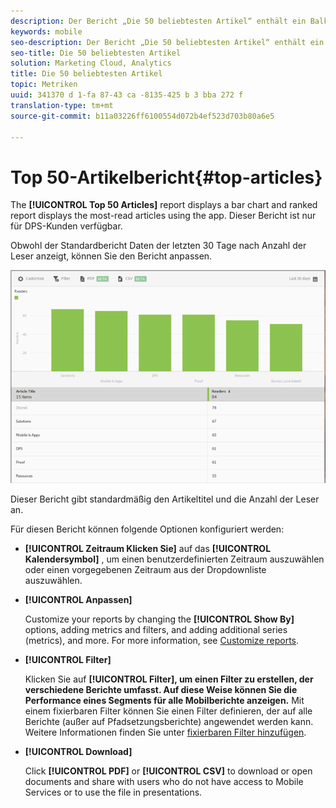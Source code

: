 ```yaml
---
description: Der Bericht „Die 50 beliebtesten Artikel“ enthält ein Balkendiagramm sowie einen Rangbericht, die die am häufigsten gelesenen Artikel zeigen, die mit der App angezeigt wurden. Dieser Bericht ist nur für Digital Publishing Suites (DPS) verfügbar.
keywords: mobile
seo-description: Der Bericht „Die 50 beliebtesten Artikel“ enthält ein Balkendiagramm sowie einen Rangbericht, die die am häufigsten gelesenen Artikel zeigen, die mit der App angezeigt wurden. Dieser Bericht ist nur für Digital Publishing Suites (DPS) verfügbar.
seo-title: Die 50 beliebtesten Artikel
solution: Marketing Cloud, Analytics
title: Die 50 beliebtesten Artikel
topic: Metriken
uuid: 341370 d 1-fa 87-43 ca -8135-425 b 3 bba 272 f
translation-type: tm+mt
source-git-commit: b11a03226ff6100554d072b4ef523d703b80a6e5

---
```



# Top 50-Artikelbericht{#top-articles}

The **[!UICONTROL Top 50 Articles]** report displays a bar chart and ranked report displays the most-read articles using the app. Dieser Bericht ist nur für DPS-Kunden verfügbar.

Obwohl der Standardbericht Daten der letzten 30 Tage nach Anzahl der Leser anzeigt, können Sie den Bericht anpassen.

![](assets/dps_top_50.png)

Dieser Bericht gibt standardmäßig den Artikeltitel und die Anzahl der Leser an.

Für diesen Bericht können folgende Optionen konfiguriert werden:

* **[!UICONTROL Zeitraum Klicken Sie]** auf das **[!UICONTROL Kalendersymbol]** , um einen benutzerdefinierten Zeitraum auszuwählen oder einen vorgegebenen Zeitraum aus der Dropdownliste auszuwählen.

* **[!UICONTROL Anpassen]**

   Customize your reports by changing the **[!UICONTROL Show By]** options, adding metrics and filters, and adding additional series (metrics), and more. For more information, see [Customize reports](/help/using/usage/reports-customize/reports-customize.md).

* **[!UICONTROL Filter]**

   Klicken Sie auf **[!UICONTROL Filter], um einen Filter zu erstellen, der verschiedene Berichte umfasst. Auf diese Weise können Sie die Performance eines Segments für alle Mobilberichte anzeigen.** Mit einem fixierbaren Filter können Sie einen Filter definieren, der auf alle Berichte (außer auf Pfadsetzungsberichte) angewendet werden kann. Weitere Informationen finden Sie unter [fixierbaren Filter hinzufügen](/help/using/usage/reports-customize/t-sticky-filter.md).

* **[!UICONTROL Download]**

   Click **[!UICONTROL PDF]** or **[!UICONTROL CSV]** to download or open documents and share with users who do not have access to Mobile Services or to use the file in presentations.